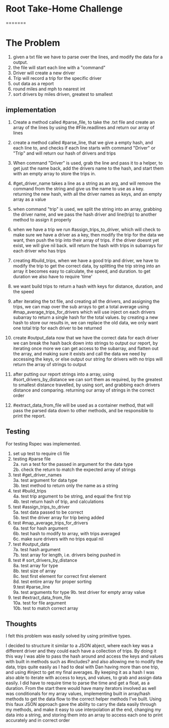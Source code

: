 

# Root Take-Home Challenge 
=======
# The Problem 
1. given a txt file we have to parse over the lines, and modify the data for a output. 
2. the file will start each line with a "command"
3. Driver will create a new driver
4. Trip will record a trip for the specific driver
5. out data as a report 
6. round miles and mph to nearest int 
7. sort drivers by miles driven, greatest to smallest 

## implementation 
1. Create a method called #parse_file, to take the .txt file and create an array of the lines by using the #File.readlines and return our array of lines

2. create a method called #parse_line, that we give a empty hash, and each line to, and checks if each line starts with command "Driver" or "Trip" and will return our hash of drivers and trips

3. When command "Driver" is used, grab the line and pass it to a helper, to get just the name back, add the drivers name to the hash, and start them with an empty array to store the trips in.

4. #get_driver_name takes a line as a string as an arg, and will remove the command from the string and give us the name to use as a key. returning the new hash, with all the driver names as keys, and an empty array as a value

5. when command "trip" is used, we split the string into an array, grabbing the driver name, and we pass the hash driver and line(trip) to another method to assign it properly 

6. when we have a trip we run #assign_trips_to_driver, which will check to make sure we have a driver as a key, then modify the trip for the data we want, then push the trip into their array of trips. if the driver doesnt yet exist, we will give nil back. will return the hash with trips in subarrays for each driver who has trips

7. creating #build_trips, when we have a good trip and driver, we have to modify the trip to get the correct data, by splitting the trip string into an array it becomes easy to calculate, the speed, and duration. to get duration we also have to require 'time' 

8. we want build trips to return a hash with keys for distance, duration, and the speed

9. after iterating the txt file, and creating all the drivers, and assigning the trips, we can map over the sub arrays to get a total average using #map_average_trips_for_drivers which will use inject on each drivers subarray to return a single hash for the total values. by creating a new hash to store our results in, we can replace the old data, we only want one total trip for each driver to be returned

10. create #output_data now that we have the correct data for each driver we can break the hash back down into strings to output our report, by iterating once more we can get access to the subarray, and flatten out the array, and making sure it exists and call the data we need by accessing the keys, or else output our string for drivers with no trips will return the array of strings to output 

11. after putting our report strings into a array, using #sort_drivers_by_distance we can sort them as required, by the greatest to smallest distance travelled, by using sort, and grabbing each drivers distance and comparing. returning our array of strings in the correct order

12. #extract_data_from_file will be used as a container method, that will pass the parsed data down to other methods, and be responsible to print the report.



## Testing
  For testing Rspec was implemented.
  1. set up test to require cli file   
  2. testing #parse file   
    2a. run a test for the passed in argument for the data type  
    2b. check the return to match the expected array of strings  
  3. test #get_driver_names   
    3a. test argument for data type   
    3b. test method to return only the name as a string    
  4. test #build_trips   
    4a. test trip argument to be string, and equal the first trip    
    4b. test return hash of trip, and calculations   
  5. test #assign_trips_to_driver    
    5a. test data passed to be correct    
    5b. test the driver array for trip being added   
  6.  test #map_average_trips_for_drivers   
    6a. test for hash argument   
    6b. test hash to modify to array, with trips averaged  
    6c. make sure drivers with no trips equal nil   
  7. test #output_data   
    7a. test hash argument   
    7b. test array for length, i.e. drivers being pushed in   
  8. test # sort_drivers_by_distance   
    8a. test array for type   
    8b. test size of array   
    8c. test first element for correct first element   
    8d. test entire array for proper sorting   
  9.test #parse_line  
    9a. test arguments for type 
    9b. test driver for empty array value  
  10. test #extract_data_from_file  
    10a. test for file argument    
    10b. test to match correct array    

## Thoughts 
I felt this problem was easily solved by using primitive types.  

I decided to structure it similar to a JSON abject, where each key was a different driver and they could each have a collection of trips. By doing it this way I was able to pass the hash around and access the keys and values with built in methods such as #includes? and also allowing me to modify the data, trips quite easily as I had to deal with Dan having more than one trip, and using #inject to get my final averages. By keeping it as a hash I was also able to iterate with access to keys, and values, to grab and assign data easily. I did have to require time to parse the time and get a float, as a duration. From the start there would have many iterators involved as well was conditionals for my array values, implementing built in array/hash methods to get the data flow to the correct helper methods I've built. Using this faux JSON approach gave the ability to carry the data easily through my methods, and make it easy to use interpolation at the end, changing my data into a string, and storing them into an array to access each one to print accurately and in correct order